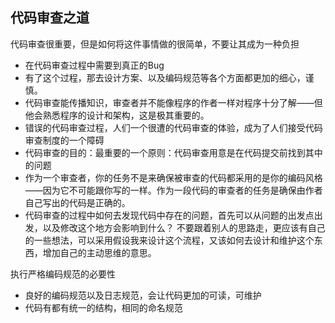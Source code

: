 ## 代码审查之道 ##


代码审查很重要，但是如何将这件事情做的很简单，不要让其成为一种负担

* 在代码审查过程中需要到真正的Bug
* 有了这个过程，那去设计方案、以及编码规范等各个方面都更加的细心，谨慎。
* 代码审查能传播知识，审查者并不能像程序的作者一样对程序十分了解——但他会熟悉程序的设计和架构，这是极其重要的。
* 错误的代码审查过程，人们一个很遭的代码审查的体验，成为了人们接受代码审查制度的一个障碍
* 代码审查的目的：最重要的一个原则：代码审查用意是在代码提交前找到其中的问题 
* 作为一个审查者，你的任务不是来确保被审查的代码都采用的是你的编码风格——因为它不可能跟你写的一样。作为一段代码的审查者的任务是确保由作者自己写出的代码是正确的。
* 代码审查的过程中如何去发现代码中存在的问题，首先可以从问题的出发点出发，以及修改这个地方会影响到什么？ 不要跟着别人的思路走，更应该有自己的一些想法，可以采用假设我来设计这个流程，又该如何去设计和维护这个东西，增加自己的主动思维的意思。


执行严格编码规范的必要性
* 良好的编码规范以及日志规范，会让代码更加的可读，可维护
* 代码有都有统一的结构，相同的命名规范